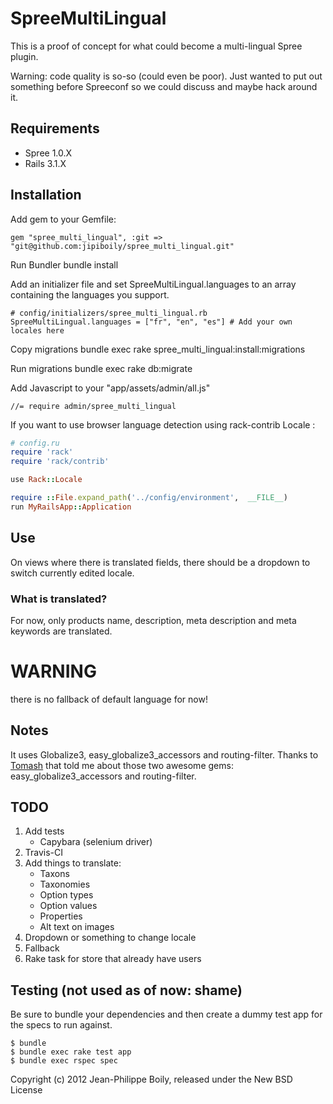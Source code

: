 # SpreeMultiLingual

This is a proof of concept for what could become a multi-lingual Spree plugin.

Warning: code quality is so-so (could even be poor). Just wanted to put out something before Spreeconf so we could discuss and maybe hack around it.

## Requirements
 - Spree 1.0.X
 - Rails 3.1.X


## Installation
Add gem to your Gemfile:

	gem "spree_multi_lingual", :git => "git@github.com:jipiboily/spree_multi_lingual.git"

Run Bundler
	bundle install

Add an initializer file and set SpreeMultiLingual.languages to an array containing the languages you support.

	# config/initializers/spree_multi_lingual.rb
	SpreeMultiLingual.languages = ["fr", "en", "es"] # Add your own locales here

Copy migrations
	bundle exec rake spree_multi_lingual:install:migrations

Run migrations
	bundle exec rake db:migrate

Add Javascript to your "app/assets/admin/all.js"

	//= require admin/spree_multi_lingual

If you want to use browser language detection using rack-contrib Locale :

```ruby
# config.ru
require 'rack'
require 'rack/contrib'

use Rack::Locale

require ::File.expand_path('../config/environment',  __FILE__)
run MyRailsApp::Application
```

## Use
On views where there is translated fields, there should be a dropdown to switch currently edited locale. 

### What is translated?

For now, only products name, description, meta description and meta keywords are translated.

# WARNING
there is no fallback of default language for now!

## Notes

It uses Globalize3, easy_globalize3_accessors and routing-filter. Thanks to [Tomash](https://github.com/tomash) that told me about those two awesome gems: easy_globalize3_accessors and routing-filter.


## TODO

1. Add tests
	- Capybara (selenium driver)
2. Travis-CI
3. Add things to translate:
	- Taxons
	- Taxonomies
	- Option types
	- Option values
	- Properties
	- Alt text on images
4. Dropdown or something to change locale
5. Fallback
6. Rake task for store that already have users

## Testing (not used as of now: shame)

Be sure to bundle your dependencies and then create a dummy test app for the specs to run against.

    $ bundle
    $ bundle exec rake test app
    $ bundle exec rspec spec

Copyright (c) 2012 Jean-Philippe Boily, released under the New BSD License